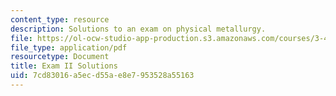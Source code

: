 ```yaml
---
content_type: resource
description: Solutions to an exam on physical metallurgy.
file: https://ol-ocw-studio-app-production.s3.amazonaws.com/courses/3-40j-physical-metallurgy-fall-2009/7cd83016a5ecd55ae8e7953528a55163_MIT3_40JF09_exam2_sol.pdf
file_type: application/pdf
resourcetype: Document
title: Exam II Solutions
uid: 7cd83016-a5ec-d55a-e8e7-953528a55163
---
```

